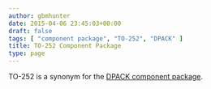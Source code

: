 ```yaml
---
author: gbmhunter
date: 2015-04-06 23:45:03+00:00
draft: false
tags: [ "component package", "TO-252", "DPACK" ]
title: TO-252 Component Package
type: page
---
```


TO-252 is a synonym for the [DPACK component package](/pcb-design/component-packages/dpack-component-package/).
